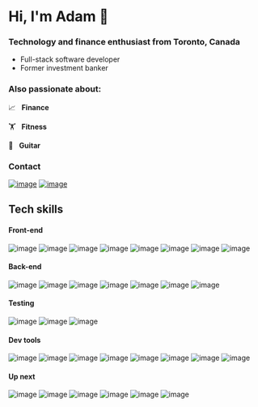 # Hi, I'm Adam 👋

### Technology and finance enthusiast from Toronto, Canada

- Full-stack software developer
- Former investment banker

### Also passionate about:

:chart_with_upwards_trend: &nbsp; **Finance**

:weight_lifting: &nbsp; **Fitness**

:guitar: &nbsp; **Guitar**

### Contact

[![image](https://img.shields.io/badge/LinkedIn-0077B5?style=for-the-badge&logo=linkedin&logoColor=white)](https://www.linkedin.com/in/adamklingbaum/) [![image](https://img.shields.io/badge/Gmail-D14836?style=for-the-badge&logo=gmail&logoColor=white)](mailto:adam.klingbaum@gmail.com)

## Tech skills

#### Front-end

![image](https://img.shields.io/badge/JavaScript-323330?style=for-the-badge&logo=javascript&logoColor=F7DF1E) ![image](https://img.shields.io/badge/React-20232A?style=for-the-badge&logo=react&logoColor=61DAFB) ![image](https://img.shields.io/badge/Redux-593D88?style=for-the-badge&logo=redux&logoColor=white) ![image](https://img.shields.io/badge/React_Router-CA4245?style=for-the-badge&logo=react-router&logoColor=white) ![image](https://img.shields.io/badge/jQuery-0769AD?style=for-the-badge&logo=jquery&logoColor=white) ![image](https://img.shields.io/badge/HTML5-E34F26?style=for-the-badge&logo=html5&logoColor=white) ![image](https://img.shields.io/badge/CSS3-1572B6?style=for-the-badge&logo=css3&logoColor=white) ![image](https://img.shields.io/badge/Bootstrap-563D7C?style=for-the-badge&logo=bootstrap&logoColor=white)

#### Back-end

![image](https://img.shields.io/badge/Node.js-339933?style=for-the-badge&logo=nodedotjs&logoColor=white) ![image](https://img.shields.io/badge/Express.js-000000?style=for-the-badge&logo=express&logoColor=white) ![image](https://img.shields.io/badge/PostgreSQL-316192?style=for-the-badge&logo=postgresql&logoColor=white) ![image](https://img.shields.io/badge/MySQL-00000F?style=for-the-badge&logo=mysql&logoColor=white) ![image](https://img.shields.io/badge/MongoDB-4EA94B?style=for-the-badge&logo=mongodb&logoColor=white) ![image](https://img.shields.io/badge/AWS-232F3E?style=for-the-badge&logo=amazon-aws&logoColor=white) ![image](https://img.shields.io/badge/Nginx-009639?style=for-the-badge&logo=nginx&logoColor=white)

#### Testing

![image](https://img.shields.io/badge/Mocha-8D6748?style=for-the-badge&logo=Mocha&logoColor=white) ![image](https://img.shields.io/badge/Jest-C21325?style=for-the-badge&logo=jest&logoColor=white) ![image](https://img.shields.io/badge/chai-A30701?style=for-the-badge&logo=chai&logoColor=white)

#### Dev tools

![image](https://img.shields.io/badge/Webpack-8DD6F9?style=for-the-badge&logo=Webpack&logoColor=white) ![image](https://camo.githubusercontent.com/a8b1da67e08c2cb950a978c27d56b7a966427a4f911fe142843b8cc2aa6a1db5/68747470733a2f2f696d672e736869656c64732e696f2f62616467652f426162656c2d4639444333653f7374796c653d666f722d7468652d6261646765266c6f676f3d626162656c266c6f676f436f6c6f723d626c61636b) ![image](https://img.shields.io/badge/eslint-3A33D1?style=for-the-badge&logo=eslint&logoColor=white) ![image](https://img.shields.io/badge/prettier-1A2C34?style=for-the-badge&logo=prettier&logoColor=F7BA3E) ![image](https://img.shields.io/badge/Git-F05032?style=for-the-badge&logo=git&logoColor=white) ![image](https://img.shields.io/badge/npm-CB3837?style=for-the-badge&logo=npm&logoColor=white) ![image](https://img.shields.io/badge/Postman-FF6C37?style=for-the-badge&logo=Postman&logoColor=white) ![image](https://img.shields.io/badge/Visual_Studio_Code-0078D4?style=for-the-badge&logo=visual%20studio%20code&logoColor=white)

#### Up next

![image](https://img.shields.io/badge/Docker-2CA5E0?style=for-the-badge&logo=docker&logoColor=white) ![image](https://img.shields.io/badge/next.js-000000?style=for-the-badge&logo=nextdotjs&logoColor=white) ![image](https://img.shields.io/badge/GraphQl-E10098?style=for-the-badge&logo=graphql&logoColor=white) ![image](https://img.shields.io/badge/Python-3776AB?style=for-the-badge&logo=python&logoColor=white) ![image](https://img.shields.io/badge/Flask-000000?style=for-the-badge&logo=flask&logoColor=white) ![image](https://img.shields.io/badge/TypeScript-007ACC?style=for-the-badge&logo=typescript&logoColor=white)
